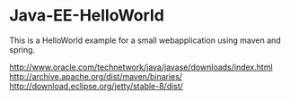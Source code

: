 Java-EE-HelloWorld
==================

This is a HelloWorld example for a small webapplication using maven and spring.


http://www.oracle.com/technetwork/java/javase/downloads/index.html
http://archive.apache.org/dist/maven/binaries/
http://download.eclipse.org/jetty/stable-8/dist/